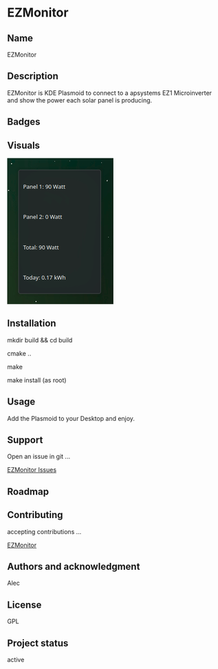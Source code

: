 # EZMonitor



## Name
EZMonitor

## Description
EZMonitor is KDE Plasmoid to connect to a apsystems EZ1 Microinverter and show the power each solar panel is producing.

## Badges


## Visuals
![psystems EZ1 power output](EzMonitor.png)



## Installation
mkdir build && cd build

cmake ..

make

make install (as root)

## Usage
Add the Plasmoid to your Desktop and enjoy.

## Support
Open an issue in git ...

[EZMonitor Issues](https://www.opencode.net/agundur/ezmonitor/-/issues)


## Roadmap


## Contributing
accepting contributions ...

[EZMonitor](https://www.opencode.net/agundur/ezmonitor)



## Authors and acknowledgment
Alec

## License
GPL


## Project status
active
